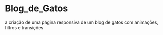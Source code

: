 # Blog_de_Gatos
a criação de uma página responsiva de um blog de gatos com animações, filtros e transições
